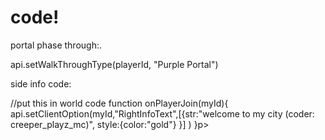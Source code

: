<!DOCTYPE html>
<html>
  <head>
    <title>dont_enter-cb6 code</title>
  </head>
  <body>
    <h1>code!</h1>
    <p>portal phase through:.</p>
  <p>api.setWalkThroughType(playerId, "Purple Portal")</p>
<p>side info code:</p>
     <p>//put this in world code
         function onPlayerJoin(myId){
api.setClientOption(myId,"RightInfoText",[{str:"welcome to my city (coder: creeper_playz_mc)",
    style:{color:"gold"}
  }]
 )
}</body>p>

  </body>
</html>
